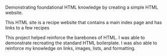 Demonstrating foundational HTML knowledge by creating a simple HTML website.

This HTML site is a recipe website that contains a main index page and 
 has links to a few recipes


This project helped reinforce the barebones of HTML. I was able to demonstrate recreating the standard HTML boilerplate.
I was also able to reinforce my knowledge on links, images, lists, and formatting.
